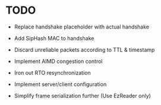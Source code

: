 # TODO

  * Replace handshake placeholder with actual handshake

  * Add SipHash MAC to handshake

  * Discard unreliable packets according to TTL & timestamp

  * Implement AIMD congestion control

  * Iron out RTO resynchronization

  * Implement server/client configuration

  * Simplify frame serialization further (Use EzReader only)

